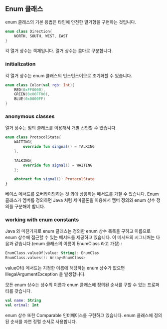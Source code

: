## Enum 클래스

enum 클래스의 기본 용법은 타인에 안전한 열거형을 구현하는 것입니다.

~~~kotlin
enum class Direction{
    NORTH, SOUTH, WEST, EAST
}
~~~

각 열거 상수는 객체입니다. 열거 상수는 콤마로 구분합니다.

### initialization

각 열거 상수는 enum 클래스의 인스턴스이므로 초기화할 수 있습니다.

~~~kotlin
enum class Color(val rgb: Int){
    RED(0xFF0000),
    GREEN(0x00FF00),
    BLUE(0x0000FF)
}
~~~

### anonymous classes

 열거 상수는 임의 클래스를 이용해서 개별 선언할 수 있습니다.

~~~kotlin
enum class ProtocolState{
    WAITING{
        override fun singnal() = TALKING
    },
    
    TALKING{
        override fun signal() = WAITING
    };
    
    abstract fun signal(): ProtocolState
}
~~~

베이스 메서드를 오버라이딩하는 것 외에 상응하는 메서드를 가질 수 있습니다. Enum 클래스가 멤버를 정의하면 Java 처럼 세미콜론을 이용해서 멤버 정의와 enum 상수 정의를 구분해야 합니다.

### working with enum constants

Java 와 마찬가지로 enum 클래스는 정의한 enum 상수 목록을 구하고 이름으로 enum 상수에 접근할 수 있는 메서드를 제공하고 있습니다. 이 메서드의 시그니처는 다음과 같습니다.(enum 클래스의 이름이 EnumClass 라고 가정) : 

~~~kotlin
EnumClass.valueOf(value: String): EnumClas
EnumClass.values(): Array<EnumClass>
~~~

valueOf() 메서드는 지정한 이름에 해당하는 enum 상수가 없으면 IllegalArgumentException 을 발생합니다.

모든 enum 상수는 상수의 이름과 enum 클래스에 정의된 순서를 구할 수 있는 프로퍼티를 갖습니다.

~~~kotlin
val name: String
val orinal: Int
~~~

enum 상수 또한 Comparable 인터페이스를 구현하고 있습니다. enum 클래스에 정의된 순서를 자연 정렬 순서로 사용합니다.